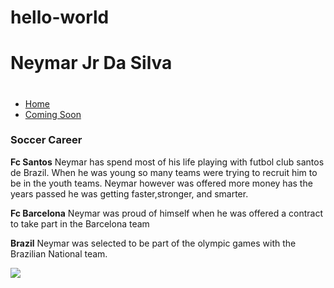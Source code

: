 # hello-world
<!DOCTYPE html>
<html>
<head>
	<link rel='stylesheet' href='style.css'/>
	<script src='script.js'></script>
	<!-- Latest compiled and minified CSS -->
<link rel="stylesheet" href="https://maxcdn.bootstrapcdn.com/bootstrap/3.3.6/css/bootstrap.min.css" integrity="sha384-1q8mTJOASx8j1Au+a5WDVnPi2lkFfwwEAa8hDDdjZlpLegxhjVME1fgjWPGmkzs7" crossorigin="anonymous">

<!-- Optional theme -->
<link rel="stylesheet" href="https://maxcdn.bootstrapcdn.com/bootstrap/3.3.6/css/bootstrap-theme.min.css" integrity="sha384-fLW2N01lMqjakBkx3l/M9EahuwpSfeNvV63J5ezn3uZzapT0u7EYsXMjQV+0En5r" crossorigin="anonymous">

<!-- Latest compiled and minified JavaScript -->
<script src="https://maxcdn.bootstrapcdn.com/bootstrap/3.3.6/js/bootstrap.min.js" integrity="sha384-0mSbJDEHialfmuBBQP6A4Qrprq5OVfW37PRR3j5ELqxss1yVqOtnepnHVP9aJ7xS" crossorigin="anonymous"></script>
</head>
<body>
<div class="page-header">
  <h1>Neymar Jr Da Silva<h1>
</div>
</head>
<div class="container">
<body>
<ul class="nav nav-tabs">
  <li role="presentation" class="active"><a href="#">Home</a></li>
  <li role="presentation"><a href="#">Coming Soon</a></li> 
</ul> 
   <div class=major">
        <div class="row">
            <div class="col-md-6">
          <h3>Soccer Career</h3>
    <p><strong>Fc Santos</strong> Neymar has spend most of his life playing with futbol club santos de Brazil. When he was young so many teams were trying to recruit him to be in the youth teams. Neymar however was offered more money has the years passed he was getting faster,stronger, and smarter.     </p>
    <p><strong>Fc Barcelona</strong> Neymar was proud of himself when he was offered a contract to take part in the Barcelona team     </p>
     <p><strong>Brazil</strong> Neymar was selected to be part of the olympic games with the Brazilian National team.     </p>
            </div>
            <div class="col-md-6">
        <img src="https://encrypted-tbn2.gstatic.com/images?q=tbn:ANd9GcTH8DBaFhimu88Puw4qbts05I-C0-7IZJSqG0aT5Rvb7XVAWHyu">
            </div>
        </div>
    </div>
       
        
 
</body>
</html>
